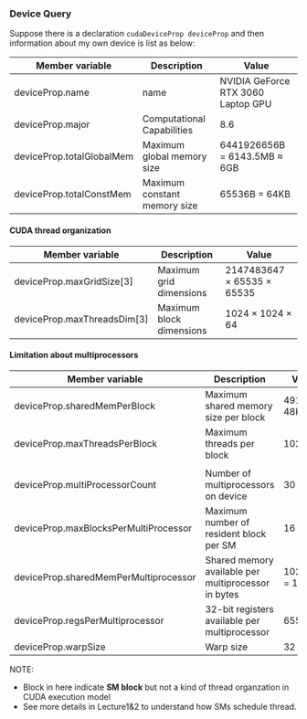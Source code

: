 ### Device Query

Suppose there is a declaration `cudaDeviceProp deviceProp` and then information about my own device is list as below:

| Member variable           | Description                  | Value                                |
| ------------------------- | ---------------------------- | ------------------------------------ |
| deviceProp.name           | name                         | NVIDIA GeForce RTX 3060 Laptop GPU   |
| deviceProp.major          | Computational Capabilities   | 8.6                                  |
| deviceProp.totalGlobalMem | Maximum global memory size   | 6441926656B = 6143.5MB ≈ 6GB |
| deviceProp.totalConstMem  | Maximum constant memory size | 65536B = 64KB                        |

#### CUDA thread organization

| Member variable             | Description              | Value                                    |
| --------------------------- | ------------------------ | ---------------------------------------- |
| deviceProp.maxGridSize[3]   | Maximum grid dimensions  | 2147483647 × 65535 × 65535 |
| deviceProp.maxThreadsDim[3] | Maximum block dimensions | 1024 × 1024 × 64           |

#### Limitation about multiprocessors

| Member variable                       | Description                                         | Value           |
| ------------------------------------- | --------------------------------------------------- | --------------- |
| deviceProp.sharedMemPerBlock          | Maximum shared memory size per block                | 49152 = 48KB    |
| deviceProp.maxThreadsPerBlock         | Maximum threads per block                           | 1024            |
|                                       |                                                     |                 |
| deviceProp.multiProcessorCount        | Number of multiprocessors on device                 | 30              |
| deviceProp.maxBlocksPerMultiProcessor | Maximum number of resident block per SM             | 16              |
| deviceProp.sharedMemPerMultiprocessor | Shared memory available per multiprocessor in bytes | 102400B = 100KB |
| deviceProp.regsPerMultiprocessor      | 32-bit registers available per multiprocessor       | 65536           |
| deviceProp.warpSize                   | Warp size                                           | 32              |

NOTE:

- Block in here indicate **SM block** but not a kind of thread organzation in CUDA execution model
- See more details in Lecture1&2 to understand how SMs schedule thread.
